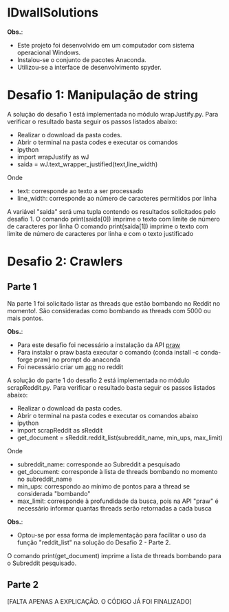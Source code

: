 # IDwallSolutions

**Obs.**:
- Este projeto foi desenvolvido em um computador com sistema operacional Windows. 
- Instalou-se o conjunto de pacotes Anaconda.
- Utilizou-se a interface de desenvolvimento spyder.

# Desafio 1: Manipulação de string

A solução do desafio 1 está implementada no módulo wrapJustify.py.
Para verificar o resultado basta seguir os passos listados abaixo:
- Realizar o download da pasta codes.
- Abrir o terminal na pasta codes e executar os comandos
- ipython
- import wrapJustify as wJ
- saida = wJ.text_wrapper_justified(text,line_width)

Onde
- text: corresponde ao texto a ser processado
- line_width: corresponde ao número de caracteres permitidos por linha

A variável "saida" será uma tupla contendo os resultados solicitados pelo desafio 1.
O comando print(saida[0]) imprime o texto com limite de número de caracteres por linha
O comando print(saida[1]) imprime o texto com limite de número de caracteres por linha e com o texto justificado

# Desafio 2: Crawlers

## Parte 1
Na parte 1 foi solicitado listar as threads que estão bombando no Reddit no momento!. São consideradas como bombando as threads com 5000 ou mais pontos.

**Obs.**:
- Para este desafio foi necessário a instalação da API [praw](https://praw.readthedocs.io/en/latest/)
- Para instalar o praw basta executar o comando (conda install -c conda-forge praw) no prompt do anaconda 
- Foi necessário criar um [app](https://www.reddit.com/prefs/apps) no reddit

A solução do parte 1 do desafio 2 está implementada no módulo scrapReddit.py.
Para verificar o resultado basta seguir os passos listados abaixo:
- Realizar o download da pasta codes.
- Abrir o terminal na pasta codes e executar os comandos abaixo
- ipython
- import scrapReddit as sReddit
- get_document = sReddit.reddit_list(subreddit_name, min_ups, max_limit)

Onde
- subreddit_name: corresponde ao Subreddit a pesquisado
- get_document: corresponde à lista de threads bombando no momento no subreddit_name
- min_ups: correspondo ao mínimo de pontos para a thread se considerada "bombando"
- max_limit: corresponde à profundidade da busca, pois na API "praw" é necessário informar quantas threads serão retornadas a cada busca

**Obs.**:
- Optou-se por essa forma de implementação para facilitar o uso da função "reddit_list" na solução do Desafio 2 - Parte 2.

O comando print(get_document) imprime a lista de threads bombando para o Subreddit pesquisado.

## Parte 2
[FALTA APENAS A EXPLICAÇÃO. O CÓDIGO JÁ FOI FINALIZADO]







